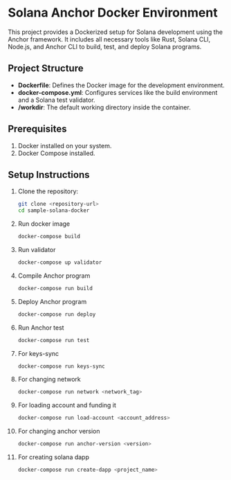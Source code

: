 # Solana Anchor Docker Environment

This project provides a Dockerized setup for Solana development using the Anchor framework. It includes all necessary tools like Rust, Solana CLI, Node.js, and Anchor CLI to build, test, and deploy Solana programs.

## Project Structure

- **Dockerfile**: Defines the Docker image for the development environment.
- **docker-compose.yml**: Configures services like the build environment and a Solana test validator.
- **/workdir**: The default working directory inside the container.

## Prerequisites

1. Docker installed on your system.
2. Docker Compose installed.

## Setup Instructions

1. Clone the repository:
   ```bash
   git clone <repository-url>
   cd sample-solana-docker

2. Run docker image
    ```bash
    docker-compose build

3. Run validator
    ```bash
    docker-compose up validator

4. Compile Anchor program
    ```bash
    docker-compose run build

5. Deploy Anchor program
    ```bash
    docker-compose run deploy

6. Run Anchor test
    ```bash
    docker-compose run test

7. For keys-sync 
    ```bash
    docker-compose run keys-sync


8. For changing network
    ```bash
    docker-compose run network <network_tag>


8. For loading account and funding it
    ```bash
    docker-compose run load-account <account_address>


9. For changing anchor version
    ```bash
    docker-compose run anchor-version <version>


10. For creating solana dapp
    ```bash
    docker-compose run create-dapp <project_name>
